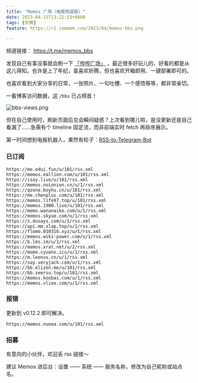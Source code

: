 ```yaml
---
title: "Memos 广场（电报频道版）"
date: 2023-04-15T13:22:53+0800
tags: [折腾]
feature: https://r2.immmmm.com/2023/04/memos-bbs.png

---
```


频道链接： <https://t.me/memos_bbs>

发现自己有事没事就会刷一下 [「哔哔广场」](https://immmmm.com/bbs/) ，最近很多好玩儿的、好看的都是从这儿得知。也许是上了年纪，虽喜欢折腾，但也喜欢开箱即用、一键部署即可的。

也喜欢看到大家分享的日常，一张照片、一句吐槽、一个感悟等等，都非常亲切。

<!--more-->

一看博客访问数据，这 `/bbs` 已占榜首！

![bbs-views.png](https://r2.immmmm.com/2023/04/bbs-views.png)

但在自己使用时，刷新页面后总会瞬间疑惑？上次看到哪儿啦，是没更新还是自己看漏了……急需有个 timeline 固定流，而非前端实时 fetch 再排序展示。

第一时间想到电报机器人，果然有轮子：[RSS-to-Telegram-Bot](https://github.com/Rongronggg9/RSS-to-Telegram-Bot/blob/dev/README.zh.md)

### 已订阅

```
https://me.edui.fun/u/101/rss.xml
https://memos.eallion.com/u/101/rss.xml
https://isay.live/u/101/rss.xml
https://memos.noionion.cn/u/1/rss.xml
https://qzone.boyhu.cn/u/101/rss.xml
https://me.chenplus.com/u/101/rss.xml
https://memos.life97.top/u/101/rss.xml
https://memos.1900.live/u/101/rss.xml
https://memo.wananaiko.com/u/1/rss.xml
https://memos.skyue.com/u/1/rss.xml
https://s.dusays.com/u/1/rss.xml
https://api.mm.xlap.top/u/1/rss.xml
https://flomo.010316.xyz/u/1/rss.xml
https://memos.wiki-power.com/u/1/rss.xml
https://b.lms.im/u/1/rss.xml
https://memos.xrat.net/u/2/rss.xml
https://mome.cyuanx.icu/u/1/rss.xml
https://m.leonus.cn/u/1/rss.xml
https://say.veryjack.com/u/1/rss.xml
https://bb.elizen.me/u/101/rss.xml
https://bb.seersu.top/u/101/rss.xml
https://memos.koobai.com/u/1/rss.xml
https://memos.vlieo.com/u/1/rss.xml
```

### 报错

更新到 v0.12.2 即可解决。

```
https://memos.nuoea.com/u/101/rss.xml
```

### 招募

有意向的小伙伴，欢迎丢 rss 链接～

建议 Memos 进后台：设置 —— 系统 —— 服务名称，修改为自己昵称或站点名。